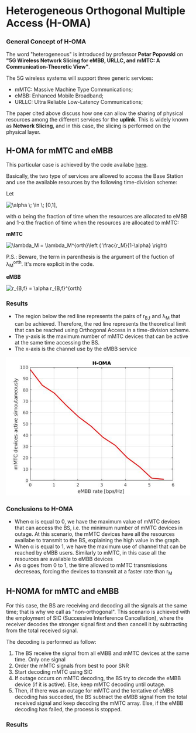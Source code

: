 # Heterogeneous Orthogonal Multiple Access (H-OMA) 

### General Concept of H-OMA
  The word "heterogeneous" is introduced by professor **Petar Popovski** on **"5G Wireless Network Slicing for eMBB, URLLC, and mMTC: A Communication-Theoretic View"**.
  
  The 5G wireless systems will support three generic services:
  - mMTC: Massive Machine Type Communications;
  - eMBB: Enhanced Mobile Broadband;
  - URLLC: Ultra Reliable Low-Latency Communications;
  
  The paper cited above discuss how one can allow the sharing of physical resources among the different services for the **uplink**. This is widely known as **Network Slicing**, and in this case, the slicing is performed on the physical layer.


## H-OMA for mMTC and eMBB
  This particular case is achieved by the code availabe [here](https://github.com/lhupalo/ranslicing/blob/master/homa.m).
  
  Basically, the two type of services are allowed to access the Base Station and use the available resources by the following time-division scheme:
  
  Let 
 
  <img src="https://latex.codecogs.com/svg.image?\alpha&space;\;&space;\in&space;\;&space;[0,1]" title="\alpha \; \in \; [0,1]" />,
  
  with &alpha; being the fraction of time when the resources are allocated to eMBB and 1-&alpha; the fraction of time when the resources are allocated to mMTC:
  
  **mMTC**
  
  <img src="https://latex.codecogs.com/svg.image?\lambda_M&space;=&space;\lambda_M^{orth}\left&space;(&space;\frac{r_M}{1-\alpha}&space;\right)" title="\lambda_M = \lambda_M^{orth}\left ( \frac{r_M}{1-\alpha} \right)" />
  
  P.S.: Beware, the term in parenthesis is the argument of the fuction of &lambda;<sub>M</sub><sup>orth</sup>. It's more explicit in the code.
  
  **eMBB**
  
  
  <img src="https://latex.codecogs.com/svg.image?r_{B,f}&space;=&space;\alpha&space;r_{B,f}^{orth}&space;" title="r_{B,f} = \alpha r_{B,f}^{orth}" />
  
  ### Results
  
  - The region below the red line represents the pairs of r<sub>B,f</sub> and &lambda;<sub>M</sub> that can be achieved. Therefore, the red line represents the theoretical limit that can be reached using Orthogonal Access in a time-division scheme.
  - The y-axis is the maximum number of mMTC devices that can be active at the same time accessing the BS.
  - The x-axis is the channel use by the eMBB service
  
  ![This is an image](https://github.com/lhupalo/ranslicing/blob/master/homa.jpg)
  
  ### Conclusions to H-OMA
  
  - When &alpha; is equal to 0, we have the maximum value of mMTC devices that can access the BS, i.e. the minimum number of mMTC devices in outage. At this scenario, the mMTC devices have all the resources availabe to transmit to the BS, explaining the high value in the graph.
  - When &alpha; is equal to 1, we have the maximum use of channel that can be reached by eMBB users. Similarly to mMTC, in this case all the resources are available to eMBB devices
  - As &alpha; goes from 0 to 1, the time allowed to mMTC transmissions decreseas, forcing the devices to transmit at a faster rate than r<sub>M</sub>

## H-NOMA for mMTC and eMBB

For this case, the BS are receiving and decoding all the signals at the same time; that is why we call as "non-orthogonal". This scenario is achieved with the employment of SIC (Successive Interference Cancellation), where the receiver decodes the stronger signal first and then cancell it by subtracting from the total received signal.

The decoding is performed as follow:

1. The BS receive the signal from all eMBB and mMTC devices at the same time. Only one signal
2. Order the mMTC signals from best to poor SNR
3. Start decoding mMTC using SIC
4. If outage occurs on mMTC decoding, the BS try to decode the eMBB device (if it is active). Else, keep mMTC decoding until outage.
5. Then, if there was an outage for mMTC and the tentative of eMBB decoding has succeded, the BS subtract the eMBB signal from the total received signal and keep decoding the mMTC array. Else, if the eMBB decoding has failed, the process is stopped.

### Results

